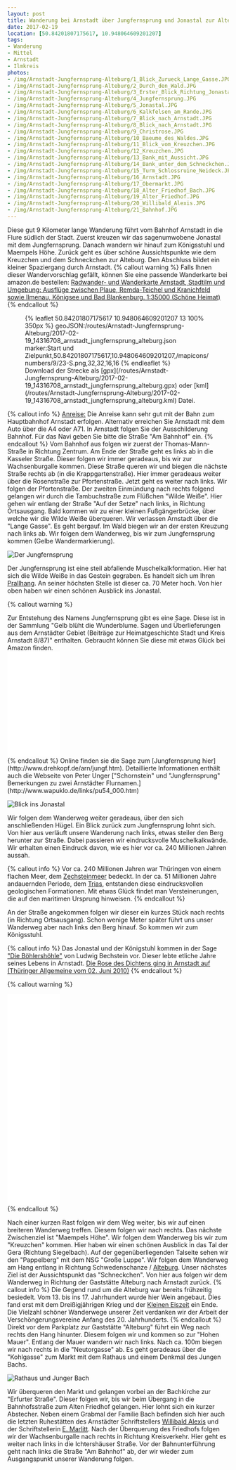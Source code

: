 ```yaml
---
layout: post
title: Wanderung bei Arnstadt über Jungfernsprung und Jonastal zur Alteburg
date: 2017-02-19
location: [50.84201807175617, 10.948064609201207]
tags:
- Wanderung
- Mittel
- Arnstadt
- Ilmkreis
photos:
- /img/Arnstadt-Jungfernsprung-Alteburg/1_Blick_Zurueck_Lange_Gasse.JPG
- /img/Arnstadt-Jungfernsprung-Alteburg/2_Durch_den_Wald.JPG
- /img/Arnstadt-Jungfernsprung-Alteburg/3_Erster_Blick_Richtung_Jonastal.JPG
- /img/Arnstadt-Jungfernsprung-Alteburg/4_Jungfernsprung.JPG
- /img/Arnstadt-Jungfernsprung-Alteburg/5_Jonastal.JPG
- /img/Arnstadt-Jungfernsprung-Alteburg/6_Kalkfelsen_am_Rande.JPG
- /img/Arnstadt-Jungfernsprung-Alteburg/7_Blick_nach_Arnstadt.JPG
- /img/Arnstadt-Jungfernsprung-Alteburg/8_Blick_nach_Arnstadt.JPG
- /img/Arnstadt-Jungfernsprung-Alteburg/9_Christrose.JPG
- /img/Arnstadt-Jungfernsprung-Alteburg/10_Baeume_des_Waldes.JPG
- /img/Arnstadt-Jungfernsprung-Alteburg/11_Blick_vom_Kreuzchen.JPG
- /img/Arnstadt-Jungfernsprung-Alteburg/12_Kreuzchen.JPG
- /img/Arnstadt-Jungfernsprung-Alteburg/13_Bank_mit_Aussicht.JPG
- /img/Arnstadt-Jungfernsprung-Alteburg/14_Bank_unter_dem_Schneckchen.JPG
- /img/Arnstadt-Jungfernsprung-Alteburg/15_Turm_Schlossruine_Neideck.JPG
- /img/Arnstadt-Jungfernsprung-Alteburg/16_Arnstadt.JPG
- /img/Arnstadt-Jungfernsprung-Alteburg/17_Obermarkt.JPG
- /img/Arnstadt-Jungfernsprung-Alteburg/18_Alter_Friedhof_Bach.JPG
- /img/Arnstadt-Jungfernsprung-Alteburg/19_Alter_Friedhof.JPG
- /img/Arnstadt-Jungfernsprung-Alteburg/20_Willibald_Alexis.JPG
- /img/Arnstadt-Jungfernsprung-Alteburg/21_Bahnhof.JPG
---
```

Diese gut 9 Kilometer lange Wanderung führt vom Bahnhof Arnstadt in die Flure südlich der Stadt. Zuerst kreuzen wir das sagenumwobene Jonastal mit dem Jungfernsprung. Danach wandern wir hinauf zum Königsstuhl und Maempels Höhe. Zurück geht es über schöne Aussichtspunkte wie dem Kreuzchen und dem Schneckchen zur Alteburg. Den Abschluss bildet ein kleiner Spaziergang durch Arnstadt.
{% callout warning %}
Falls Ihnen dieser Wandervorschlag gefällt, können Sie eine passende Wanderkarte bei amazon.de bestellen:
<a rel="nofollow" href="https://www.amazon.de/Radwander-Wanderkarte-Arnstadt-Stadtilm-Umgebung/dp/3895911100/ref=as_li_ss_tl?&linkCode=ll1&tag=thueringergip-21&linkId=0f85cc89aefc27e1d4f1024580293299">Radwander- und Wanderkarte Arnstadt, Stadtilm und Umgebung: Ausflüge zwischen Plaue, Remda-Teichel und Kranichfeld sowie Ilmenau, Königsee und Bad Blankenburg. 1:35000 (Schöne Heimat)</a>
{% endcallout %}
<figure>
{% leaflet 50.84201807175617 10.948064609201207 13 100% 350px %}
geoJSON:/routes/Arnstadt-Jungfernsprung-Alteburg/2017-02-19_14316708_arnstadt_jungfernsprung_alteburg.json
marker:Start und Zielpunkt,50.84201807175617,10.948064609201207,/mapicons/numbers/9/23-S.png,32,32,16,16
{% endleaflet %}
<figcaption>Download der Strecke als [gpx](/routes/Arnstadt-Jungfernsprung-Alteburg/2017-02-19_14316708_arnstadt_jungfernsprung_alteburg.gpx) oder [kml](/routes/Arnstadt-Jungfernsprung-Alteburg/2017-02-19_14316708_arnstadt_jungfernsprung_alteburg.kml) Datei.</figcaption></figure>
<!-- more -->
{% callout info %}
<u>Anreise:</u> Die Anreise kann sehr gut mit der Bahn zum Hauptbahnhof Arnstadt erfolgen. Alternativ erreichen Sie Arnstadt mit dem Auto über die A4 oder A71. In Arnstadt folgen Sie der Ausschilderung Bahnhof. Für das Navi geben Sie bitte die Straße "Am Bahnhof" ein.
{% endcallout %}
Vom Bahnhof aus folgen wir zuerst der Thomas-Mann-Straße in Richtung Zentrum. Am Ende der Straße geht es links ab in die Kasseler Straße. Dieser folgen wir immer geradeaus, bis wir zur Wachsenburgalle kommen. Diese Straße queren wir und biegen die nächste Straße rechts ab (in die Krappgartenstraße). Hier immer geradeaus weiter über die Rosenstraße zur Pfortenstraße. Jetzt geht es weiter nach links. Wir folgen der Pfortenstraße. Der zweiten Einmündung nach rechts folgend gelangen wir durch die Tambuchstraße zum Flüßchen "Wilde Weiße". Hier gehen wir entlang der Straße "Auf der Setze" nach links, in Richtung Ortsausgang. Bald kommen wir zu einer kleinen Fußgängerbrücke, über welche wir die Wilde Weiße überqueren. Wir verlassen Arnstadt über die "Lange Gasse". Es geht bergauf. Im Wald biegen wir an der ersten Kreuzung nach links ab. Wir folgen dem Wanderweg, bis wir zum Jungfernsprung kommen (Gelbe Wandermarkierung).

![Der Jungfernsprung](/img/Arnstadt-Jungfernsprung-Alteburg/4_Jungfernsprung.JPG "Jungfernsprung")

Der Jungfernsprung ist eine steil abfallende Muschelkalkformation. Hier hat sich die Wilde Weiße in das Gestein gegraben. Es handelt sich um Ihren [Prallhang](https://de.wikipedia.org/wiki/Prallhang). An seiner höchsten Stelle ist dieser ca. 70 Meter hoch. Von hier oben haben wir einen schönen Ausblick ins Jonastal.

{% callout warning %}
<div class="container"><div class="col-sm-5 nopadding">
Zur Entstehung des Namens Jungfernsprung gibt es eine Sage. Diese ist in der Sammlung "Gelb blüht die Wunderblume. Sagen und Überlieferungen aus dem Arnstädter Gebiet (Beiträge zur Heimatgeschichte Stadt und Kreis Arnstadt 8/87)" enthalten. Gebraucht können Sie diese mit etwas Glück bei Amazon finden.</div><div class="col-sm-2 nopadding"><iframe style="width:120px;height:240px;" marginwidth="0" marginheight="0" scrolling="no" frameborder="0" src="//ws-eu.amazon-adsystem.com/widgets/q?ServiceVersion=20070822&OneJS=1&Operation=GetAdHtml&MarketPlace=DE&source=ss&ref=as_ss_li_til&ad_type=product_link&tracking_id=thueringergip-21&marketplace=amazon&region=DE&placement=B00AUTQZHS&asins=B00AUTQZHS&linkId=9ebfd5c2f12f4fa7ad3810634a0deae0&show_border=true&link_opens_in_new_window=true"></iframe></div></div>{% endcallout %}
Online finden sie die Sage zum [Jungfernsprung hier](http://www.drehkopf.de/arn/jungf.htm). Detaillierte Informationen enthält auch die Webseite von Peter Unger ["Schornstein" und "Jungfernsprung" Bemerkungen zu zwei Arnstädter Flurnamen.](http://www.wapuklo.de/links/pu54_000.htm)

![Blick ins Jonastal](/img/Arnstadt-Jungfernsprung-Alteburg/5_Jonastal.JPG "Jonastal")

Wir folgen dem Wanderweg weiter geradeaus, über den sich anschließenden Hügel. Ein Blick zurück zum Jungfernsprung lohnt sich. Von hier aus verläuft unsere Wanderung nach links, etwas steiler den Berg herunter zur Straße. Dabei passieren wir eindrucksvolle Muschelkalkwände. Wir erhalten einen Eindruck davon, wie es hier vor ca. 240 Millionen Jahren aussah.

{% callout info %}
Vor ca. 240 Millionen Jahren war Thüringen von einem flachen Meer, dem [Zechsteinmeer](https://de.wikipedia.org/wiki/Zechsteinmeer "Zechsteinmeer") bedeckt. In der ca. 51 Millionen Jahre andauernden Periode, dem [Trias](https://de.wikipedia.org/wiki/Trias_%28Geologie%29), entstanden diese eindrucksvollen geologischen Formationen. Mit etwas Glück findet man Versteinerungen, die auf den maritimen Ursprung hinweisen.
{% endcallout %}

An der Straße angekommen folgen wir dieser ein kurzes Stück nach rechts (in Richtung Ortsausgang). Schon wenige Meter später führt uns unser Wanderweg aber nach links den Berg hinauf. So kommen wir zum Königsstuhl.

{% callout info %}
Das Jonastal und der Königstuhl kommen in der Sage ["Die Böhlershöhle"](https://de.wikisource.org/wiki/Die_B%C3%B6hlersh%C3%B6hle) von Ludwig Bechstein vor. Dieser lebte etliche Jahre seines Lebens in Arnstadt.
[Die Rose des Dichtens ging in Arnstadt auf (Thüringer Allgemeine vom 02. Juni 2010)](http://arnstadt.thueringer-allgemeine.de/web/arnstadt/startseite/detail/-/specific/Die-Rose-des-Dichtens-ging-in-Arnstadt-auf-1725333660)
{% endcallout %}

{% callout warning %}
<div class="container"><div class="col-sm-4"><iframe style="width:120px;height:240px;" marginwidth="0" marginheight="0" scrolling="no" frameborder="0" src="//ws-eu.amazon-adsystem.com/widgets/q?ServiceVersion=20070822&OneJS=1&Operation=GetAdHtml&MarketPlace=DE&source=ss&ref=as_ss_li_til&ad_type=product_link&tracking_id=thueringergip-21&marketplace=amazon&region=DE&placement=3936030073&asins=3936030073&linkId=4fa37756db8d5d29c33345231db58399&show_border=true&link_opens_in_new_window=true"></iframe></div><div class="col-sm-4"><iframe style="width:120px;height:240px;" marginwidth="0" marginheight="0" scrolling="no" frameborder="0" src="//ws-eu.amazon-adsystem.com/widgets/q?ServiceVersion=20070822&OneJS=1&Operation=GetAdHtml&MarketPlace=DE&source=ss&ref=as_ss_li_til&ad_type=product_link&tracking_id=thueringergip-21&marketplace=amazon&region=DE&placement=3936030081&asins=3936030081&linkId=486fdcb947b97084eed38446cbcd321f&show_border=true&link_opens_in_new_window=true"></iframe></div>
{% endcallout %}

Nach einer kurzen Rast folgen wir dem Weg weiter, bis wir auf einen breiteren Wanderweg treffen. Diesem folgen wir nach rechts. Das nächste Zwischenziel ist "Maempels Höhe". Wir folgen dem Wanderweg bis wir zum "Kreuzchen" kommen. Hier haben wir einen schönen Ausblick in das Tal der Gera (Richtung Siegelbach). Auf der gegenüberliegenden Talseite sehen wir den "Pappelberg" mit dem NSG "Große Luppe". Wir folgen dem Wanderweg am Hang entlang in Richtung Schwedenschanze / [Alteburg](http://www.wapuklo.de/links/pu57_000.htm). Unser nächstes Ziel ist der Aussichtspunkt das "Schneckchen". Von hier aus folgen wir dem Wanderweg in Richtung der Gaststätte Alteburg nach Arnstadt zurück.
{% callout info %}
Die Gegend rund um die Alteburg war bereits frühzeitig besiedelt. Vom 13. bis ins 17. Jahrhundert wurde hier Wein angebaut. Dies fand erst mit dem Dreißigjährigen Krieg und der [Kleinen Eiszeit](https://de.wikipedia.org/wiki/Kleine_Eiszeit) ein Ende. Die Vielzahl schöner Wanderwege unserer Zeit verdanken wir der Arbeit der Verschöngerungsvereine Anfang des 20. Jahrhunderts.
{% endcallout %}
Direkt vor dem Parkplatz zur Gaststätte "Alteburg" führt ein Weg nach rechts den Hang hinunter. Diesem folgen wir und kommen so zur "Hohen Mauer". Entlang der Mauer wandern wir nach links. Nach ca. 100m biegen wir nach rechts in die "Neutorgasse" ab. Es geht geradeaus über die "Kohlgasse" zum Markt mit dem Rathaus und einem Denkmal des Jungen Bachs.

![Rathaus und Junger Bach](/img/Arnstadt-Jungfernsprung-Alteburg/17_Obermarkt.JPG "Rathaus")

Wir überqueren den Markt und gelangen vorbei an der Bachkirche zur "Erfurter Straße". Dieser folgen wir, bis wir beim Übergang in die Bahnhofsstraße zum Alten Friedhof gelangen. Hier lohnt sich ein kurzer Abstecher. Neben einem Grabmal der Familie Bach befinden sich hier auch die letzten Ruhestätten des Arnstädter Schriftstellers [Willibald Alexis](https://de.wikipedia.org/wiki/Willibald_Alexis) und der Schriftstellerin [E. Marlitt](https://de.wikipedia.org/wiki/E._Marlitt).
Nach der Überquerung des Friedhofs folgen wir der Wachsenburgalle nach rechts in Richtung Kreisverkehr. Hier geht es weiter nach links in die Ichtershäuser Straße. Vor der Bahnunterführung geht nach links die Straße "Am Bahnhof" ab, der wir wieder zum Ausgangspunkt unserer Wanderung folgen.
